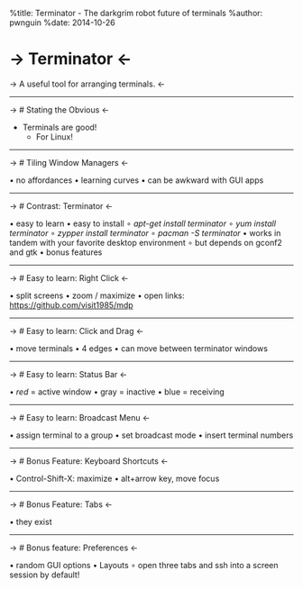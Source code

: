 %title: Terminator - The darkgrim robot future of terminals
%author: pwnguin
%date: 2014-10-26

-> Terminator <-
=========

-> A useful tool for arranging terminals. <-

-------------------------------------------------

-> # Stating the Obvious <-

* Terminals are good!
    - For Linux!

-------------------------------------------------

-> # Tiling Window Managers <-

• no affordances
• learning curves
• can be awkward with GUI apps

-------------------------------------------------

-> # Contrast: Terminator <-

• easy to learn
• easy to install
     ∘ *apt-get install terminator*
     ∘ *yum install terminator*
     ∘ *zypper install terminator*
     ∘ *pacman -S terminator*
• works in tandem with your favorite desktop environment
    ∘ but depends on gconf2 and gtk
• bonus features

-------------------------------------------------

-> # Easy to learn: Right Click <-

• split screens
• zoom / maximize
• open links: https://github.com/visit1985/mdp

-------------------------------------------------

-> # Easy to learn: Click and Drag <-

• move terminals
• 4 edges
• can move between terminator windows

-------------------------------------------------

-> # Easy to learn: Status Bar <-

• *red*    = active window
• gray   = inactive
• blue   = receiving 

-------------------------------------------------

-> # Easy to learn: Broadcast Menu <-

• assign terminal to a group
• set broadcast mode
• insert terminal numbers

-------------------------------------------------

-> # Bonus Feature: Keyboard Shortcuts <-

• Control-Shift-X: maximize
• alt+arrow key, move focus

-------------------------------------------------

-> # Bonus Feature: Tabs <-

• they exist

-------------------------------------------------

-> # Bonus feature: Preferences <-

• random GUI options
• Layouts
∘ open three tabs and ssh into a screen session by default!
